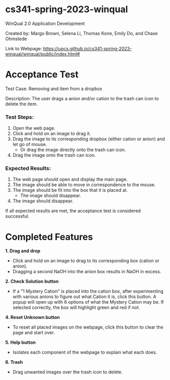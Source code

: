 # cs341-spring-2023-winqual

WinQual 2.0 Application Development
  
Created by: Margo Brown, Selena Li, Thomas Kone, Emily Do, and Chase Ohmstede

Link to Webpage: https://upcs.github.io/cs341-spring-2023-winqual/winqual/public/index.html#

# Acceptance Test

Test Case: Removing and item from a dropbox

Description: The user drags a anion and/or cation to the trash can icon to delete the item.

### Test Steps: 
  1. Open the web page.
  2. Click and hold on an image to drag it.
  3. Drag the image to its corresponding dropbox (either cation or anion) and let go of mouse.
     - Or drag the image directly onto the trash can icon. 
  4. Drag the image onto the trash can icon.
  
### Expected Results:
  1. The web page should open and display the main page.
  2. The image should be able to move in correspondence to the mouse. 
  3. The image should be fit into the box that it is placed at.
     - The image should disappear.
  4. The image should disappear.

If all expected results are met, the acceptance test is considered successful.

# Completed Features

**1. Drag and drop**
   - Click and hold on an image to drag to its corresponding box (cation or anion).
   - Dragging a second NaOH into the anion box results in NaOH in excess.
     
**2. Check Solution button**
  - If a "1 Mystery Cation" is placed into the cation box, after experimenting with various anions to figure out what Cation it is, click this button. A popup will open up with 6 options of what the Mystery Cation may be. If selected correctly, the box will highlight green and red if not.

**4. Reset Unknown button**
  - To reset all placed images on the webpage, click this button to clear the page and start over.

**5. Help button**
  - Isolates each component of the webpage to explain what each does.

**6. Trash**
  - Drag unwanted images over the trash icon to delete.
